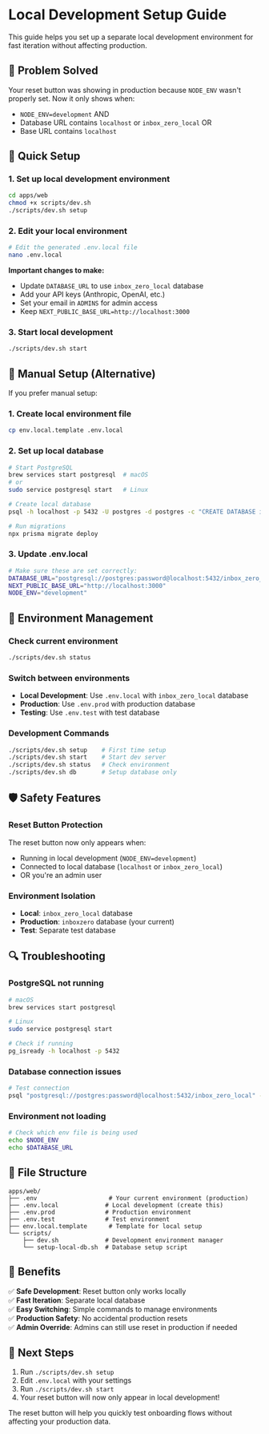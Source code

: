 # Local Development Setup Guide

This guide helps you set up a separate local development environment for fast iteration without affecting production.

## 🚨 Problem Solved

Your reset button was showing in production because `NODE_ENV` wasn't properly set. Now it only shows when:
- `NODE_ENV=development` AND
- Database URL contains `localhost` or `inbox_zero_local` OR
- Base URL contains `localhost`

## 🚀 Quick Setup

### 1. Set up local development environment
```bash
cd apps/web
chmod +x scripts/dev.sh
./scripts/dev.sh setup
```

### 2. Edit your local environment
```bash
# Edit the generated .env.local file
nano .env.local
```

**Important changes to make:**
- Update `DATABASE_URL` to use `inbox_zero_local` database
- Add your API keys (Anthropic, OpenAI, etc.)
- Set your email in `ADMINS` for admin access
- Keep `NEXT_PUBLIC_BASE_URL=http://localhost:3000`

### 3. Start local development
```bash
./scripts/dev.sh start
```

## 🔧 Manual Setup (Alternative)

If you prefer manual setup:

### 1. Create local environment file
```bash
cp env.local.template .env.local
```

### 2. Set up local database
```bash
# Start PostgreSQL
brew services start postgresql  # macOS
# or
sudo service postgresql start   # Linux

# Create local database
psql -h localhost -p 5432 -U postgres -d postgres -c "CREATE DATABASE inbox_zero_local;"

# Run migrations
npx prisma migrate deploy
```

### 3. Update .env.local
```bash
# Make sure these are set correctly:
DATABASE_URL="postgresql://postgres:password@localhost:5432/inbox_zero_local"
NEXT_PUBLIC_BASE_URL="http://localhost:3000"
NODE_ENV="development"
```

## 🎯 Environment Management

### Check current environment
```bash
./scripts/dev.sh status
```

### Switch between environments
- **Local Development**: Use `.env.local` with `inbox_zero_local` database
- **Production**: Use `.env.prod` with production database
- **Testing**: Use `.env.test` with test database

### Development Commands
```bash
./scripts/dev.sh setup    # First time setup
./scripts/dev.sh start    # Start dev server
./scripts/dev.sh status   # Check environment
./scripts/dev.sh db       # Setup database only
```

## 🛡️ Safety Features

### Reset Button Protection
The reset button now only appears when:
- Running in local development (`NODE_ENV=development`)
- Connected to local database (`localhost` or `inbox_zero_local`)
- OR you're an admin user

### Environment Isolation
- **Local**: `inbox_zero_local` database
- **Production**: `inboxzero` database (your current)
- **Test**: Separate test database

## 🔍 Troubleshooting

### PostgreSQL not running
```bash
# macOS
brew services start postgresql

# Linux
sudo service postgresql start

# Check if running
pg_isready -h localhost -p 5432
```

### Database connection issues
```bash
# Test connection
psql "postgresql://postgres:password@localhost:5432/inbox_zero_local" -c "SELECT 1;"
```

### Environment not loading
```bash
# Check which env file is being used
echo $NODE_ENV
echo $DATABASE_URL
```

## 📁 File Structure

```
apps/web/
├── .env                    # Your current environment (production)
├── .env.local             # Local development (create this)
├── .env.prod              # Production environment
├── .env.test              # Test environment
├── env.local.template      # Template for local setup
└── scripts/
    ├── dev.sh             # Development environment manager
    └── setup-local-db.sh  # Database setup script
```

## 🎉 Benefits

✅ **Safe Development**: Reset button only works locally  
✅ **Fast Iteration**: Separate local database  
✅ **Easy Switching**: Simple commands to manage environments  
✅ **Production Safety**: No accidental production resets  
✅ **Admin Override**: Admins can still use reset in production if needed  

## 🚀 Next Steps

1. Run `./scripts/dev.sh setup`
2. Edit `.env.local` with your settings
3. Run `./scripts/dev.sh start`
4. Your reset button will now only appear in local development!

The reset button will help you quickly test onboarding flows without affecting your production data.
